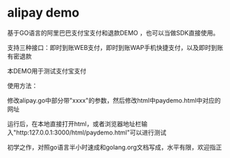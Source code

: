 alipay demo
==========

基于GO语言的阿里巴巴支付宝支付和退款DEMO ，也可以当做SDK直接使用。

支持三种接口：即时到账WEB支付，即时到账WAP手机快捷支付，以及即时到账有密退款

    
本DEMO用于测试支付宝支付  


使用方法：  

修改alipay.go中部分带"xxxx"的参数，然后修改html中paydemo.html中对应的网址  

运行后，在本地直接打开html，或者浏览器地址栏输入"http:127.0.0.1:3000/html/paydemo.html"可以进行测试  

初学之作，对照go语言半小时速成和golang.org文档写成，水平有限，欢迎指正  

